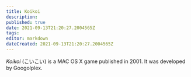 ```yaml
---
title: Koikoi
description: 
published: true
date: 2021-09-13T21:20:27.2004565Z 
tags: 
editor: markdown
dateCreated: 2021-09-13T21:20:27.2004565Z
---
```

_Koikoi_ (<span lang='ja'>こいこい</span>) is a MAC OS X game published in 2001.
It was developed by Googolplex.
